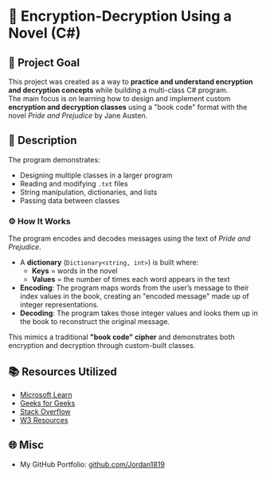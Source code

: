 # 🔐 Encryption-Decryption Using a Novel (C#)

## 🎯 Project Goal
This project was created as a way to **practice and understand encryption and decryption concepts** while building a multi-class C# program.  
The main focus is on learning how to design and implement custom **encryption and decryption classes** using a "book code" format with the novel *Pride and Prejudice* by Jane Austen.

## 📖 Description
The program demonstrates:
- Designing multiple classes in a larger program  
- Reading and modifying `.txt` files  
- String manipulation, dictionaries, and lists  
- Passing data between classes  

### ⚙️ How It Works
The program encodes and decodes messages using the text of *Pride and Prejudice*.  
- A **dictionary** (`Dictionary<string, int>`) is built where:  
  - **Keys** = words in the novel  
  - **Values** = the number of times each word appears in the text  
- **Encoding**: The program maps words from the user’s message to their index values in the book, creating an "encoded message" made up of integer representations.  
- **Decoding**: The program takes those integer values and looks them up in the book to reconstruct the original message.  

This mimics a traditional **"book code" cipher** and demonstrates both encryption and decryption through custom-built classes.

## 📚 Resources Utilized
- [Microsoft Learn](https://learn.microsoft.com)  
- [Geeks for Geeks](https://geeksforgeeks.org)  
- [Stack Overflow](https://stackoverflow.com)  
- [W3 Resources](https://w3resource.com)  

## 🌐 Misc
- My GitHub Portfolio: [github.com/Jordan1819](https://github.com/Jordan1819)  
